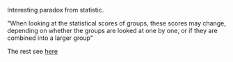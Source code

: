 Interesting paradox from statistic.

"When looking at the statistical scores of groups, these scores may change,
depending on whether the groups are looked at one by one, or if they are
combined into a larger group"

The rest see [here](https://simple.wikipedia.org/wiki/Simpson%27s_paradox)
